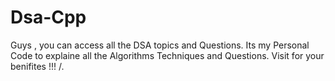 # Dsa-Cpp
Guys , you can access all the DSA topics and Questions.
Its my Personal Code to explaine all the  Algorithms Techniques and Questions.
Visit for your benifites !!!
/.
